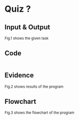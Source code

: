 # Quiz ?

## Input & Output

<sub>Fig.1 shows the given task
## Code

```py

```

## Evidence

<sub>Fig.2 shows results of the program

## Flowchart

<sub>Fig.3 shows the flowchart of the program


